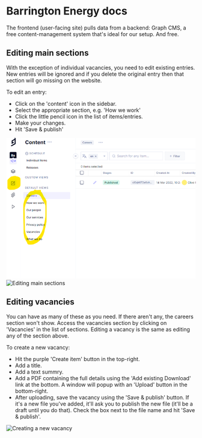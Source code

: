 # Barrington Energy docs
The frontend (user-facing site) pulls data from a backend: Graph CMS, a free content-management system that's ideal for our setup. And free.

## Editing main sections
With the exception of individual vacancies, you need to edit existing entries. New entries will be ignored and if you delete the original entry then that section will go missing on the website.

To edit an entry:
- Click on the 'content' icon in the sidebar.
- Select the appropriate section, e.g. 'How we work'
- Click the little pencil icon in the list of items/entries.
- Make your changes.
- Hit 'Save & publish'

![](img/barrington-cms-1.png "Editing content in Graph CMS")
![](/barrington-cms-2.png "Editing main sections")

## Editing vacancies
You can have as many of these as you need. If there aren't any, the careers section won't show. Access the vacancies section by clicking on 'Vacancies' in the list of sections. Editing a vacancy is the same as editing any of the section above.

To create a new vacancy:
- Hit the purple 'Create item' button in the top-right.
- Add a title.
- Add a text summry.
- Add a PDF containing the full details using the 'Add existing Download' link at the bottom. A window will popup with an 'Upload' button in the bottom-right. 
- After uploading, save the vacancy using the 'Save & publish' button. If it's a new file you've added, it'll ask you to publish the new file (it'll be a draft until you do that). Check the box next to the file name and hit 'Save & publish'.

![](/barrington-cms-3.png "Creating a new vacancy")